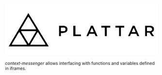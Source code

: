 <h3 align="center">
  <img src="graphics/logo.png?raw=true" alt="Plattar Logo" width="600">
</h3>

_context-messenger_ allows interfacing with functions and variables defined in iframes.
